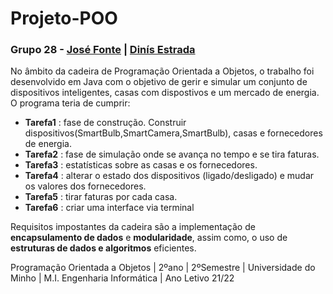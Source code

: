 # Projeto-POO
### Grupo 28 - [José Fonte](https://github.com/josefonte) | [Dinís Estrada](https://github.com/DinisEstrada)

No âmbito da cadeira de Programação Orientada a Objetos, o trabalho foi desenvolvido em Java com o objetivo de gerir e simular um conjunto de dispositivos inteligentes, casas com dispostivos e um mercado de energia. O programa teria de cumprir:

- __Tarefa1__ : fase de construção. Construir dispositivos(SmartBulb,SmartCamera,SmartBulb), casas e fornecedores de energia. 
- __Tarefa2__ : fase de simulação onde se avança no tempo e se tira faturas.
- __Tarefa3__ : estatísticas sobre as casas e os fornecedores.
- __Tarefa4__ : alterar o estado dos dispositivos (ligado/desligado) e mudar os valores dos fornecedores.
- __Tarefa5__ : tirar faturas por cada casa.
- __Tarefa6__ : criar uma interface via terminal

Requisitos impostantes da cadeira são a implementação de __encapsulamento de dados__ e __modularidade__, assim como, o uso de __estruturas de dados e algoritmos__ eficientes. 

Programação Orientada a Objetos | 2ºano | 2ºSemestre | Universidade do Minho | M.I. Engenharia Informática | Ano Letivo 21/22

